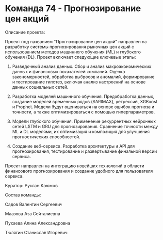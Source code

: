 # Команда 74 - Прогнозирование цен акций

Описание проекта: 

Проект под названием "Прогнозирование цен акций" направлен на разработку системы прогнозирования рыночных цен акций с использованием методов машинного обучения (ML) и глубокого обучения (DL). Проект включает следующие ключевые этапы:


1. Разведочный анализ данных. Сбор и анализ макроэкономических данных и финансовых показателей компаний. Оценка закономерностей, обработка выбросов и аномалий, формирование и тестирование гипотез, включая анализ настроений на основе данных социальных сетей.


2. Разработка моделей машинного обучения. Предобработка данных, создание моделей временных рядов (SARIMAX), регрессий, XGBoost и Prophet. Модели будут оцениваться на основе ошибок прогноза и точности, а также оптимизироваться с помощью гиперпараметров.


3. Модели глубокого обучения. Применение рекуррентных нейронных сетей LSTM и GRU для прогнозирования. Сравнение точности между ML и DL моделями, их оптимизация и композиция для улучшения прогностических способностей.


4. Создание веб-сервиса. Разработка архитектуры и API для прогнозирования, тестирование и развертывание финальной версии сервиса.


Проект направлен на интеграцию новейших технологий в области финансового прогнозирования и создание удобного для пользователя сервиса.


Куратор: Руслан Каюмов


Состав команды:

Садов Валентин Сергеевич

Маазова Аза Сейталиевна

Пухаева Алина Александровна 

Тюлягин Станислав Игоревич
